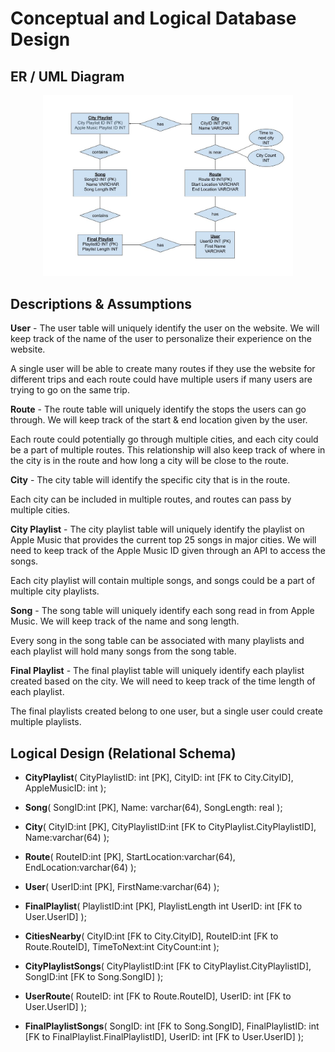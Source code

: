 # Conceptual and Logical Database Design

## ER / UML Diagram
<p align="center">
<img src="ERUML.jpg" width="400"/>
</p>

## Descriptions & Assumptions
__User__ - The user table will uniquely identify the user on the website. We will keep track of the name of the user to personalize their experience on the website.

A single user will be able to create many routes if they use the website for different trips and each route could have multiple users if many users are trying to go on the same trip.

__Route__ - The route table will uniquely identify the stops the users can go through.  We will keep track of the start & end location given by the user.

Each route could potentially go through multiple cities, and each city could be a part of multiple routes.  This relationship will also keep track of where in the city is in the route and how long a city will be close to the route.

__City__ - The city table will identify the specific city that is in the route.

Each city can be included in multiple routes, and routes can pass by multiple cities.

__City Playlist__ - The city playlist table will uniquely identify the playlist on Apple Music that provides the current top 25 songs in major cities.  We will need to keep track of the Apple Music ID given through an API to access the songs.

Each city playlist will contain multiple songs, and songs could be a part of multiple city playlists.

__Song__ - The song table will uniquely identify each song read in from Apple Music.  We will keep track of the name and song length.

Every song in the song table can be associated with many playlists and each playlist will hold many songs from the song table.

__Final Playlist__ - The final playlist table will uniquely identify each playlist created based on the city. We will need to keep track of the time length of each playlist.

The final playlists created belong to one user, but a single user could create multiple playlists.

## Logical Design (Relational Schema)
- __CityPlaylist__(
CityPlaylistID: int [PK],
CityID: int [FK to City.CityID],
AppleMusicID: int 
);
- __Song__(
SongID:int [PK],
Name: varchar(64),
SongLength: real
);
- __City__(
CityID:int [PK],
CityPlaylistID:int [FK to CityPlaylist.CityPlaylistID],
Name:varchar(64)
);
- __Route__(
RouteID:int [PK],
StartLocation:varchar(64),
EndLocation:varchar(64)
);
- __User__(
UserID:int [PK],
FirstName:varchar(64)
);

- __FinalPlaylist__(
PlaylistID:int [PK],
PlaylistLength int
UserID: int [FK to User.UserID]
);
- __CitiesNearby__(
CityID:int [FK to City.CityID],
RouteID:int [FK to Route.RouteID],
TimeToNext:int 
CityCount:int
);

- __CityPlaylistSongs__(
CityPlaylistID:int [FK to CityPlaylist.CityPlaylistID],
SongID:int [FK to Song.SongID]
);
- __UserRoute__(
RouteID: int [FK to Route.RouteID],
UserID: int [FK to User.UserID]
);
- __FinalPlaylistSongs__(
SongID: int [FK to Song.SongID],
FinalPlaylistID: int [FK to FinalPlaylist.FinalPlaylistID],
UserID: int [FK to User.UserID]
);